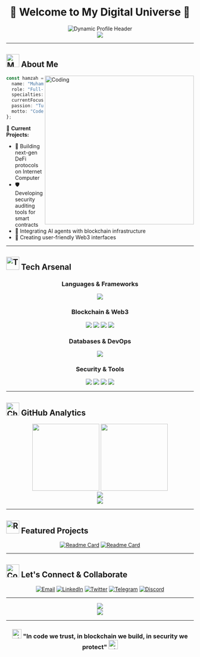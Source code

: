 # <div align="center">🌟 Welcome to My Digital Universe 🌟</div>

<div align="center">
  <img src="https://readme-typing-svg.herokuapp.com?font=JetBrains+Mono&size=32&duration=3000&pause=1000&color=00F5D4&center=true&vCenter=true&multiline=true&width=900&height=150&lines=👨‍💻++Muhamad++Hamzah;🚀++Full-Stack++Web3++Developer;🔐++Ethical++Hacker++%26++Security++Expert;" alt="Dynamic Profile Header" />
</div>

<div align="center">
  <img src="https://github-profile-trophy.vercel.app/?username=MuhamadHamzah&theme=radical&no-frame=false&no-bg=true&margin-w=4&column=7" />
</div>

---

## <img src="https://raw.githubusercontent.com/Tarikul-Islam-Anik/Animated-Fluent-Emojis/master/Emojis/People%20with%20professions/Man%20Technologist%20Medium%20Skin%20Tone.png" alt="Man Technologist" width="35" height="35" /> About Me

<img align="right" alt="Coding" width="400" src="https://cdn.dribbble.com/users/1162077/screenshots/3848914/programmer.gif">

```typescript
const hamzah = {
  name: "Muhamad Hamzah",
  role: "Full-Stack Web3 Developer",
  specialties: ["Blockchain", "Cybersecurity"],
  currentFocus: "Building decentralized apps on IC & Ethereum",
  passion: "Turning complex problems into elegant solutions",
  motto: "Code with purpose, hack ethically, innovate relentlessly"
};
```

🎯 **Current Projects:**
- 🔗 Building next-gen DeFi protocols on Internet Computer
- 🛡️ Developing security auditing tools for smart contracts  
- 🤖 Integrating AI agents with blockchain infrastructure
- 📱 Creating user-friendly Web3 interfaces

---

## <img src="https://raw.githubusercontent.com/Tarikul-Islam-Anik/Animated-Fluent-Emojis/master/Emojis/Objects/Hammer%20and%20Wrench.png" alt="Tools" width="35" height="35" /> Tech Arsenal

<div align="center">

### **Languages & Frameworks**
<p>
  <img src="https://skillicons.dev/icons?i=rust,python,javascript,typescript,react,nextjs,nodejs,qt&theme=dark" />
</p>

### **Blockchain & Web3**
<p>
  <img src="https://skillicons.dev/icons?i=solidity&theme=dark" />
  <img src="https://img.shields.io/badge/Internet_Computer-29ABE2?style=for-the-badge&logo=internet-computer&logoColor=white" />
  <img src="https://img.shields.io/badge/Web3.js-F16822?style=for-the-badge&logo=web3.js&logoColor=white" />
  <img src="https://img.shields.io/badge/Ethereum-3C3C3D?style=for-the-badge&logo=ethereum&logoColor=white" />
</p>

### **Databases & DevOps**
<p>
  <img src="https://skillicons.dev/icons?i=mysql,mongodb,postgresql,docker,kubernetes,linux,git,github&theme=dark" />
</p>

### **Security & Tools**
<p>
  <img src="https://img.shields.io/badge/Kali_Linux-557C94?style=for-the-badge&logo=kali-linux&logoColor=white" />
  <img src="https://img.shields.io/badge/Metasploit-ED1C24?style=for-the-badge&logo=metasploit&logoColor=white" />
  <img src="https://img.shields.io/badge/Wireshark-1679A7?style=for-the-badge&logo=wireshark&logoColor=white" />
  <img src="https://img.shields.io/badge/Burp_Suite-FF6633?style=for-the-badge&logo=burp-suite&logoColor=white" />
</p>

</div>

---

## <img src="https://raw.githubusercontent.com/Tarikul-Islam-Anik/Animated-Fluent-Emojis/master/Emojis/Objects/Chart%20Increasing.png" alt="Chart" width="35" height="35" /> GitHub Analytics

<div align="center">
  <img height="180em" src="https://github-readme-stats.vercel.app/api?username=MuhamadHamzah&show_icons=true&theme=radical&include_all_commits=true&count_private=true&hide_border=true&bg_color=0d1117&title_color=00f5d4&icon_color=00f5d4&text_color=c9d1d9"/>
  <img height="180em" src="https://github-readme-stats.vercel.app/api/top-langs/?username=MuhamadHamzah&layout=compact&langs_count=8&theme=radical&hide_border=true&bg_color=0d1117&title_color=00f5d4&text_color=c9d1d9"/>
</div>

<div align="center">
  <img src="https://github-readme-streak-stats.vercel.app/?user=MuhamadHamzah&theme=radical&hide_border=true&background=0d1117&stroke=00f5d4&ring=00f5d4&fire=00f5d4&currStreakLabel=00f5d4" />
</div>

<div align="center">
  <img src="https://github-readme-activity-graph.vercel.app/graph?username=MuhamadHamzah&bg_color=0d1117&color=00f5d4&line=00f5d4&point=ffffff&area=true&hide_border=true" />
</div>

---

## <img src="https://raw.githubusercontent.com/Tarikul-Islam-Anik/Animated-Fluent-Emojis/master/Emojis/Objects/Rocket.png" alt="Rocket" width="35" height="35" /> Featured Projects

<div align="center">

[![Readme Card](https://github-readme-stats.vercel.app/api/pin/?username=MuhamadHamzah&repo=project1&theme=radical&hide_border=true&bg_color=0d1117&title_color=00f5d4&text_color=c9d1d9)](https://github.com/yourusername/project1)
[![Readme Card](https://github-readme-stats.vercel.app/api/pin/?username=MuhamadHamzah&repo=project2&theme=radical&hide_border=true&bg_color=0d1117&title_color=00f5d4&text_color=c9d1d9)](https://github.com/yourusername/project2)

</div>

---

## <img src="https://raw.githubusercontent.com/Tarikul-Islam-Anik/Animated-Fluent-Emojis/master/Emojis/Objects/Telephone.png" alt="Contact" width="35" height="35" /> Let's Connect & Collaborate

<div align="center">

[![Email](https://img.shields.io/badge/Email-D14836?style=for-the-badge&logo=gmail&logoColor=white)](mailto:muhamadhamzah.za@gmail.com)
[![LinkedIn](https://img.shields.io/badge/LinkedIn-0077B5?style=for-the-badge&logo=linkedin&logoColor=white)](https://linkedin.com/in/yourprofile)
[![Twitter](https://img.shields.io/badge/Twitter-1DA1F2?style=for-the-badge&logo=twitter&logoColor=white)](https://twitter.com/yourhandle)
[![Telegram](https://img.shields.io/badge/Telegram-2CA5E0?style=for-the-badge&logo=telegram&logoColor=white)](https://t.me/yourhandle)
[![Discord](https://img.shields.io/badge/Discord-7289DA?style=for-the-badge&logo=discord&logoColor=white)](https://discord.gg/yourhandle)

</div>

---

<div align="center">
  <img src="https://komarev.com/ghpvc/?username=MuhamadHamzah&color=00f5d4&style=for-the-badge&label=Profile+Views" />
</div>

<div align="center">
  <img src="https://capsule-render.vercel.app/api?type=waving&color=gradient&customColorList=12&height=100&section=footer&text=Thanks%20for%20visiting!&fontSize=16&fontColor=ffffff" />
</div>

---

<div align="center">
  <h3>
    <img src="https://raw.githubusercontent.com/Tarikul-Islam-Anik/Animated-Fluent-Emojis/master/Emojis/Travel%20and%20places/High%20Voltage.png" alt="⚡" width="25" height="25" />
    "In code we trust, in blockchain we build, in security we protect"
    <img src="https://raw.githubusercontent.com/Tarikul-Islam-Anik/Animated-Fluent-Emojis/master/Emojis/Travel%20and%20places/High%20Voltage.png" alt="⚡" width="25" height="25" />
  </h3>
</div>
